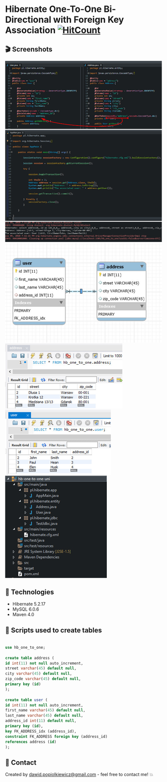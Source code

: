 # Hibernate One-To-One Bi-Directional with Foreign Key Association [![HitCount](http://hits.dwyl.io/dawidpopiolkiewicz/hibernate-one-to-one-bi.svg)](http://hits.dwyl.io/dawidpopiolkiewicz/hibernate-one-to-one-bi)


## :clapper: Screenshots
![onetoonebi](https://github.com/dawidpopiolkiewicz/hibernate-one-to-one-bi/blob/master/src/main/resources/img/onetoonebi.jpg)
![appmainbi](https://github.com/dawidpopiolkiewicz/hibernate-one-to-one-bi/blob/master/src/main/resources/img/appmainbi.jpg)
![2bi](https://github.com/dawidpopiolkiewicz/hibernate-one-to-one-bi/blob/master/src/main/resources/img/2bi.jpg)
![diagram](https://github.com/dawidpopiolkiewicz/hibernate-one-to-one-bi/blob/master/src/main/resources/img/one-to-one-uni-diagram.jpg)
![address_table](https://github.com/dawidpopiolkiewicz/hibernate-one-to-one-bi/blob/master/src/main/resources/img/address.jpg)
![user_table](https://github.com/dawidpopiolkiewicz/hibernate-one-to-one-bi/blob/master/src/main/resources/img/user.jpg)
![structure](https://github.com/dawidpopiolkiewicz/hibernate-one-to-one-bi/blob/master/src/main/resources/img/structure-of-project.jpg)



## :beginner: Technologies
* Hibernate 5.2.17
* MySQL 6.0.6
* Maven 4.0

## :construction_worker: Scripts used to create tables

```sql

use hb_one_to_one;

create table address (
id int(11) not null auto_increment,
street varchar(45) default null,
city varchar(45) default null,
zip_code varchar(45) default null,
primary key (id)
);

create table user (
id int(11) not null auto_increment,
first_name varchar(45) default null,
last_name varchar(45) default null,
address_id int(11) default null,
primary key (id),
key FK_ADDRESS_idx (address_id),
constraint FK_ADDRESS foreign key (address_id)
references address (id)
);
```
## :e-mail: Contact
Created by <dawid.popiolkiewicz@gmail.com> - feel free to contact me! :boom:
